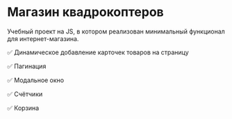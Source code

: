 # Магазин квадрокоптеров
Учебный проект на JS, в котором реализован минимальный функционал для интернет-магазина.

✅ Динамическое добавление карточек товаров на страницу

✅ Пагинация

✅ Модальное окно

✅ Счётчики

✅ Корзина
